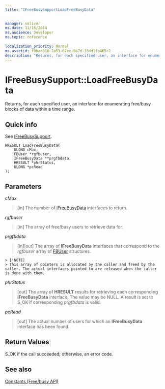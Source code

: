 ```yaml
---
title: "IFreeBusySupportLoadFreeBusyData"
 
 
manager: soliver
ms.date: 11/16/2014
ms.audience: Developer
ms.topic: reference
 
localization_priority: Normal
ms.assetid: f0baa310-7a53-07ee-0a7d-33dd1fb465c2
description: "Returns, for each specified user, an interface for enumerating free/busy blocks of data within a time range."
---
```


# IFreeBusySupport::LoadFreeBusyData

Returns, for each specified user, an interface for enumerating free/busy blocks of data within a time range. 
  
## Quick info

See [IFreeBusySupport](ifreebusysupport.md).
  
```
HRESULT LoadFreeBusyData( 
    ULONG cMax,  
    FBUser *rgfbuser, 
    IFreeBusyData **prgfbdata,  
    HRESULT *phrStatus, 
    ULONG *pcRead 
);
```

## Parameters

 _cMax_
  
> [in] The number of [IFreeBusyData](ifreebusydata.md) interfaces to return. 
    
 _rgfbuser_
  
> [in] The array of free/busy users to retrieve data for.
    
 _prgfbdata_
  
> [in][out] The array of **IFreeBusyData** interfaces that correspond to the  _rgfbuser_ array of [FBUser](fbuser.md) structures. 
    
    > [!NOTE]
    > This array of pointers is allocated by the caller and freed by the caller. The actual interfaces pointed to are released when the caller is done with them. 
  
 _phrStatus_
  
> [out] The array of **HRESULT** results for retrieving each corresponding **IFreeBusyData** interface. The value may be NULL. A result is set to S_OK if corresponding  _prgfbdata_ is valid. 
    
 _pcRead_
  
>  [out] The actual number of users for which an **IFreeBusyData** interface has been found. 
    
## Return Values

S_OK if the call succeeded; otherwise, an error code.
  
## See also



[Constants (Free/busy API)](constants-free-busy-api.md)

